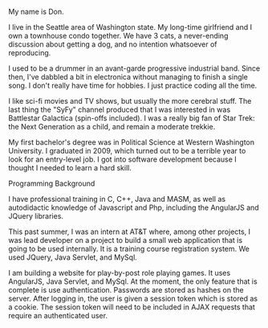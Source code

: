 My name is Don. 

I live in the Seattle area of Washington state. My long-time girlfriend and I own a townhouse condo together. We have 3 cats, a never-ending discussion about getting a dog, and no intention whatsoever of reproducing.

I used to be a drummer in an avant-garde progressive industrial band. Since then, I've dabbled a bit in electronica without managing to finish a single song. I don't really have time for hobbies. I just practice coding all the time. 

I like sci-fi movies and TV shows, but usually the more cerebral stuff. The last thing the "SyFy" channel produced that I was interested in was Battlestar Galactica (spin-offs included). I was a really big fan of Star Trek: the Next Generation as a child, and remain a moderate trekkie.

My first bachelor's degree was in Political Science at Western Washington University. I graduated in 2009, which turned out to be a terrible year to look for an entry-level job. I got into software development because I thought I needed to learn a hard skill.

Programming Background

I have professional training in C, C++, Java and MASM, as well as autodidactic knowledge of Javascript and Php, including the AngularJS and JQuery libraries. 

This past summer, I was an intern at AT&T where, among other projects, I was lead developer on a project to build a small web application that is going to be used internally. It is a training course registration system. We used JQuery, Java Servlet, and MySql.

I am building a website for play-by-post role playing games. It uses AngularJS, Java Servlet, and MySql. At the moment, the only feature that is complete is use authentication. Passwords are stored as hashes on the server. After logging in, the user is given a session token which is stored as a cookie. The session token will need to be included in AJAX requests that require an authenticated user. 
